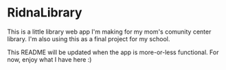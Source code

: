 # RidnaLibrary

This is a little library web app I'm making for my mom's comunity center library.
I'm also using this as a final project for my school.

This README will be updated when the app is more-or-less functional. For now, enjoy what I have here :)